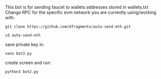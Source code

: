 This bot is for sending faucet to wallets addresses stored in wallets.txt
Change RPC for the specific evm network you are currently using/working with.
```
git clone https://github.com/dfragments/auto-send-eth.git
```
```
cd auto-send-eth
```
save private key in:
```
nano bot2.py
```
create screen and run:
```
python3 bot2.py
```
